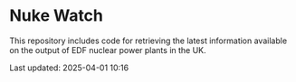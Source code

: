 # Nuke Watch

This repository includes code for retrieving the latest information available on the output of EDF nuclear power plants in the UK.

Last updated: 2025-04-01 10:16